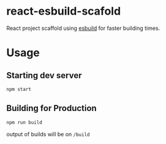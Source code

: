 # react-esbuild-scafold
React project scaffold using [esbuild](https://esbuild.github.io/) for faster building times.

# Usage
## Starting dev server
```bash
npm start
```
## Building for Production
```bash
npm run build
```
output of builds will be on `/build`

